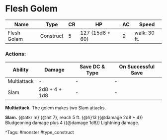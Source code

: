 # Flesh Golem

| Name | Type | CR | HP | AC | Speed |
|------|------|----|----|----|-------|
| Flesh Golem | Construct | 5 | 127 (15d8 + 60) | 9 | walk: 30 ft. |

### Actions:

| Ability | Damage | Save DC & Type | On Successful Save |
|---------|--------|----------------|--------------------|
| Multiattack | - | - | - |
| Slam | 2d8 + 4 + 1d8 | - | - |


**Multiattack.** The golem makes two Slam attacks.

**Slam.** {@atkr m} {@hit 7}, reach 5 ft. {@h}13 ({@damage 2d8 + 4}) Bludgeoning damage plus 4 ({@damage 1d8}) Lightning damage.

^Tags: #monster #type_construct